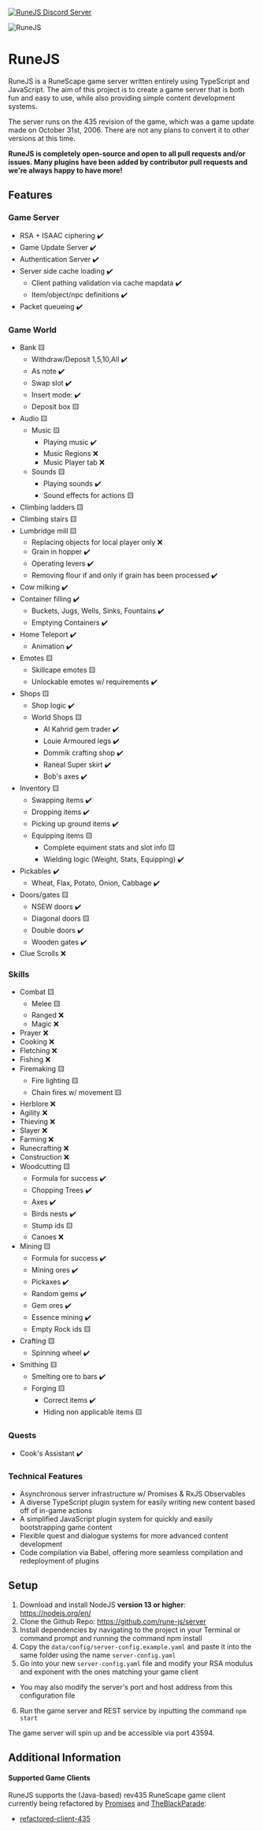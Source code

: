 [![RuneJS Discord Server](https://img.shields.io/discord/678751302297059336?label=RuneJS%20Discord&logo=discord)](https://discord.gg/5P74nSh)


![RuneJS](https://i.imgur.com/osF9OSD.png)

# RuneJS

RuneJS is a RuneScape game server written entirely using TypeScript and JavaScript. The aim of this project is to create a game server that is both fun and easy to use, while also providing simple content development systems.

The server runs on the 435 revision of the game, which was a game update made on October 31st, 2006. There are not any plans to convert it to other versions at this time.

**RuneJS is completely open-source and open to all pull requests and/or issues. Many plugins have been added by contributor pull requests and we're always happy to have more!**

## Features
    
### Game Server

* RSA + ISAAC ciphering :heavy_check_mark:
* Game Update Server :heavy_check_mark:
* Authentication Server :heavy_check_mark:
* Server side cache loading :heavy_check_mark:
    * Client pathing validation via cache mapdata :heavy_check_mark:
    * Item/object/npc definitions :heavy_check_mark:
* Packet queueing  :heavy_check_mark:

### Game World

* Bank :yellow_square: 
    * Withdraw/Deposit 1,5,10,All :heavy_check_mark:
    * As note  :heavy_check_mark: 
    * Swap slot :heavy_check_mark:
    * Insert mode: :heavy_check_mark:
    * Deposit box :yellow_square: 
* Audio :yellow_square:
    * Music :yellow_square:
        * Playing music :heavy_check_mark:
        * Music Regions :x:
        * Music Player tab :x:
    * Sounds :yellow_square:
        * Playing sounds :heavy_check_mark:
        * Sound effects for actions :yellow_square:
* Climbing ladders :yellow_square:
* Climbing stairs :yellow_square:
* Lumbridge mill :yellow_square:
    * Replacing objects for local player only :x:
    * Grain in hopper :heavy_check_mark:
    * Operating levers :heavy_check_mark:
    * Removing flour if and only if grain has been processed :heavy_check_mark:
* Cow milking :heavy_check_mark:
* Container filling :heavy_check_mark:
    * Buckets, Jugs, Wells, Sinks, Fountains :heavy_check_mark:
    * Emptying Containers :heavy_check_mark:
* Home Teleport :heavy_check_mark:
    * Animation :heavy_check_mark:
* Emotes :yellow_square:
    * Skillcape emotes :yellow_square:
    * Unlockable emotes w/ requirements :heavy_check_mark:
* Shops :yellow_square: 
    * Shop logic :heavy_check_mark:
    * World Shops :yellow_square:
        * Al Kahrid gem trader :heavy_check_mark:
        * Louie Armoured legs :heavy_check_mark:
        * Dommik crafting shop :heavy_check_mark:
        * Raneal Super skirt :heavy_check_mark:
        * Bob's axes :heavy_check_mark:
* Inventory :yellow_square: 
    * Swapping items :heavy_check_mark:
    * Dropping items :heavy_check_mark:
    * Picking up ground items :heavy_check_mark:
    * Equipping items :yellow_square: 
        * Complete equiment stats and slot info :yellow_square: 
        * Wielding logic (Weight, Stats, Equipping) :heavy_check_mark:
* Pickables :heavy_check_mark:
    * Wheat, Flax, Potato, Onion, Cabbage :heavy_check_mark:
* Doors/gates :yellow_square: 
    * NSEW doors :heavy_check_mark:
    * Diagonal doors :yellow_square:
    * Double doors :heavy_check_mark: 
    * Wooden gates :heavy_check_mark: 
* Clue Scrolls :x:

### Skills

* Combat :yellow_square:
    * Melee :yellow_square:
    * Ranged :x:
    * Magic :x:
* Prayer :x:
* Cooking :x:
* Fletching :x:
* Fishing :x:
* Firemaking :yellow_square:
    * Fire lighting :yellow_square:
    * Chain fires w/ movement :yellow_square:
* Herblore :x:
* Agility :x:
* Thieving :x:
* Slayer :x:
* Farming :x:
* Runecrafting :x:
* Construction :x:
* Woodcutting :yellow_square: 
    * Formula for success :heavy_check_mark:
    * Chopping Trees :heavy_check_mark: 
    * Axes :heavy_check_mark:
    * Birds nests  :heavy_check_mark: 
    * Stump ids :yellow_square: 
    * Canoes :x:
* Mining :yellow_square: 
    * Formula for success :heavy_check_mark:
    * Mining ores :heavy_check_mark: 
    * Pickaxes :heavy_check_mark:
    * Random gems  :heavy_check_mark: 
    * Gem ores :heavy_check_mark:
    * Essence mining :heavy_check_mark:
    * Empty Rock ids :yellow_square: 
* Crafting :yellow_square: 
    * Spinning wheel :heavy_check_mark:
* Smithing :yellow_square: 
    * Smelting ore to bars :heavy_check_mark:
    * Forging :yellow_square:
        * Correct items :heavy_check_mark:
        * Hiding non applicable items :yellow_square: 
    
### Quests
* Cook's Assistant :heavy_check_mark:

### Technical Features

* Asynchronous server infrastructure w/ Promises & RxJS Observables
* A diverse TypeScript plugin system for easily writing new content based off of in-game actions
* A simplified JavaScript plugin system for quickly and easily bootstrapping game content
* Flexible quest and dialogue systems for more advanced content development
* Code compilation via Babel, offering more seamless compilation and redeployment of plugins

## Setup

1. Download and install NodeJS **version 13 or higher**: https://nodejs.org/en/
2. Clone the Github Repo: https://github.com/rune-js/server
3. Install dependencies by navigating to the project in your Terminal or command prompt and running the command npm install
4. Copy the `data/config/server-config.example.yaml` and paste it into the same folder using the name `server-config.yaml`
5. Go into your new `server-config.yaml` file and modify your RSA modulus and exponent with the ones matching your game client
  - You may also modify the server's port and host address from this configuration file
6. Run the game server and REST service by inputting the command `npm start`

The game server will spin up and be accessible via port 43594.

## Additional Information

#### Supported Game Clients

RuneJS supports the (Java-based) rev435 RuneScape game client currently being refactored by [Promises](https://github.com/Promises) and [TheBlackParade](https://github.com/TheBlackParade):

- [refactored-client-435](https://github.com/Promises/refactored-client-435)
